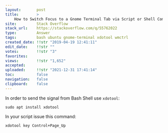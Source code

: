 ```yaml
---
layout:       post
title:        >
    How to Switch Focus to a Gnome Terminal Tab via Script or Shell Command
site:         Stack Overflow
stack_url:    https://stackoverflow.com/q/55762022
type:         Answer
tags:         bash ubuntu gnome-terminal xdotool wmctrl
created_date: !!str "2019-04-19 12:41:11"
edit_date:    !!str ""
votes:        !!str "3"
favorites:    
views:        !!str "1,652"
accepted:     
uploaded:     !!str "2021-12-31 17:41:14"
toc:          false
navigation:   false
clipboard:    false
---
```


In order to send the signal from Bash Shell use `xdotool`:

``` 
sudo apt install xdotool

```

In your script issue this command:

``` 
xdotool key Control+Page_Up

```


